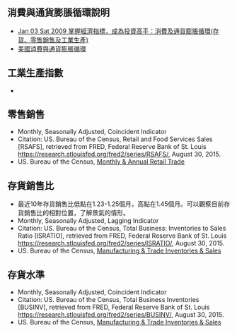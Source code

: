 消費與通貨膨脹循環說明
----------------------
* [Jan 03 Sat 2009 掌握經濟指標，成為投資高手：消費及通貨膨脹循環(存貨、零售銷售及工業生產)](http://tivo168.pixnet.net/blog/post/266555678-%E6%8E%8C%E6%8F%A1%E7%B6%93%E6%BF%9F%E6%8C%87%E6%A8%99%EF%BC%8C%E6%88%90%E7%82%BA%E6%8A%95%E8%B3%87%E9%AB%98%E6%89%8B%EF%BC%9A%E6%B6%88%E8%B2%BB%E5%8F%8A%E9%80%9A%E8%B2%A8%E8%86%A8)
* [美國消費與通貨膨脹循環](https://stock-ai.com/cyC-usInflation.php)

工業生產指數
------------
* 

零售銷售
--------
* Monthly, Seasonally Adjusted, Coincident Indicator
* Citation: US. Bureau of the Census, Retail and Food Services Sales [RSAFS], retrieved from FRED, Federal Reserve Bank of St. Louis https://research.stlouisfed.org/fred2/series/RSAFS/, August 30, 2015.
* US. Bureau of the Census, [Monthly & Annual Retail Trade](https://www.census.gov/retail/index.html)

存貨銷售比
----------
* 最近10年存貨銷售比低點在1.23-1.25個月，高點在1.45個月。可以觀察目前存貨銷售比的相對位置，了解景氣的情形。
* Monthly, Seasonally Adjusted, Lagging Indicator
* Citation: US. Bureau of the Census, Total Business: Inventories to Sales Ratio [ISRATIO], retrieved from FRED, Federal Reserve Bank of St. Louis https://research.stlouisfed.org/fred2/series/ISRATIO/, August 30, 2015.
* US. Bureau of the Census, [Manufacturing & Trade Inventories & Sales](https://www.census.gov/mtis/index.html)

存貨水準
--------
* Monthly, Seasonally Adjusted, Coincident Indicator
* Citation: US. Bureau of the Census, Total Business Inventories [BUSINV], retrieved from FRED, Federal Reserve Bank of St. Louis https://research.stlouisfed.org/fred2/series/BUSINV/, August 30, 2015.
* US. Bureau of the Census, [Manufacturing & Trade Inventories & Sales](https://www.census.gov/mtis/index.html)
